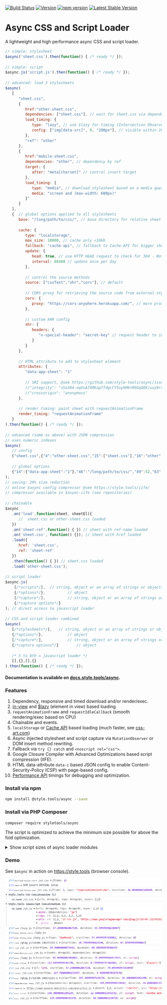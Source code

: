 [![Build Status](https://travis-ci.com/style-tools/async.svg?branch=master)](https://travis-ci.com/style-tools/async) [![Version](https://img.shields.io/github/release/style-tools/async.svg)](https://github.com/style-tools/async/releases) [![npm version](https://badge.fury.io/js/%40style.tools%2Fasync.svg)](http://badge.fury.io/js/%40style.tools%2Fasync) [![Latest Stable Version](https://poser.pugx.org/styletools/async/v/stable.png)](https://packagist.org/packages/styletools/async)

# Async CSS and Script Loader

A lightweight and high performance async CSS and script loader.

```javascript
// simple: stylesheet
$async('sheet.css').then(function() { /* ready */ });

// simple: script
$async.js('script.js').then(function() { /* ready */ });

// advanced: load 3 stylesheets
$async(
   [
      "sheet.css", 
      {
         href:"other-sheet.css",
         dependencies: ["sheet.css"], // wait for sheet.css via dependencies and insert after its <link> element
         load_timing: {
            type: "lazy", // use $lazy for timing (Intersection Observer)
            config: ["img[data-src]", 0, "200px"], // visible within 200 pixels
         },
         "ref": "other"
      }, 
      {
         href:"mobile-sheet.css",
         dependencies: "other", // dependency by ref
         target: {
            after: "meta[charset]" // control insert target
         },
         load_timing: {
            type: "media", // download stylesheet based on a media query (works with viewport changes, e.g. viewport rotate)
            media: "screen and (max-width: 600px)"
         }"
      }
   ],
   {  // global options applied to all stylesheets
      base: "/long/path/to/css/", // base directory for relative sheet URLs

      cache: {
         type: "localstorage",
         max_size: 10000, // cache only <10kb
         fallback: "cache-api", // fallback to Cache-API for bigger sheets
         update: {
            head: true, // use HTTP HEAD request to check for 304 - Not Modified
            interval: 86400 // update once per day
         },

         // control the source methods
         source: ["cssText","xhr","cors"], // default

         // CORS proxy for retrieving the source code from external stylesheet URLs
         cors: {
            proxy: "https://cors-anywhere.herokuapp.com/", // more proxies on https://gist.github.com/jimmywarting/ac1be6ea0297c16c477e17f8fbe51347
         },

         // custom XHR config
         xhr: {
            headers: {
               "x-special-header": "secret-key" // request header to include in XHR requests
            }
         }
      },

      // HTML attribute to add to stylesheet element
      attributes: { 
         "data-app-sheet": "1"

         // SRI support, @see https://github.com/style-tools/async/issues/2
         //"integrity": "sha384-oqVuAfXRKap7fdgcCY5uykM6+R9GqQ8K/uxy9rx7HNQlGYl1kPzQho1wx4JwY8wC",
         //"crossorigin": "anonymous"
      },

      // render timing: paint sheet with requestAnimationFrame
      render_timing: "requestAnimationFrame"
   } 
).then(function() { /* ready */ });

// advanced (same as above) with JSON compression
// uses numeric indexes
$async(
   // config
   ["sheet.css",{"4":"other-sheet.css","15":["sheet.css"],"16":"other","48":{"2":62,"89":["img[data-src]",0,"200px"]}},{"4":"mobile-sheet.css","13":{"17":"meta[charset]"},"15":"other","48":{"2":9,"9":"screen and (max-width: 600px)"}}],

   // global options
   {"14":{"data-app-sheet":"1"},"46":"/long/path/to/css/","49":52,"63":{"2":64,"67":10000,"69":{"3":true,"70":86400},"71":{"72":"https://cors-anywhere.herokuapp.com/"},"73":65,"74":{"headers":{"x-special-header":"secret-key"}},"75":[76,74,71]}}
);
// saving: 29% size reduction
// online $async config compressor @see https://style.tools/iife/
// compressor available in $async-iife (see repositories)

// chainable
$async
   .on('load',function(sheet, sheetEl){
      //  sheet.css or other-sheet.css loaded
   }) 
   .on('sheet-ref',function() { }) // sheet with ref-name loaded
   .on('sheet.css', function() {}); // sheet with href loaded
   .load({
      href: 'sheet.css', 
      ref: 'sheet-ref'
   })
   .then(function() { }) // sheet.css loaded
   .load('other-sheet.css');

// script loader
$async.js(
	[/*scripts*/],	// string, object or an array of strings or objects
	{/*options*/},			// object
	[/*capture*/],			// string, object or an array of strings or objects 
	{/*capture options*/}
); // direct access to javascript loader

// CSS and script loader combined
$async(
   [/*stylesheets*/],	// string, object or an array of strings or objects
   {/*options*/},			// object
   [/*capture*/],			// string, object or an array of strings or objects 
   {/*capture options*/}		// object

   /* 5 to 8th = javascript loader */
   [],{},[],{}
).then(function() { /* ready */ });	
```

#### Documentation is available on [docs.style.tools/async](https://docs.style.tools/async).

### Features

1. Dependency, responsive and timed download and/or render/exec.
2. [in-view](https://github.com/camwiegert/in-view) and [$lazy](https://github.com/style-tools/lazy) (element in view) based loading.
3. `requestAnimationFrame` and `requestIdleCallback` (smooth rendering/exec based on CPU)
4. Chainable and events.
5. `localStorage` or [Cache API](https://developer.mozilla.org/en-US/docs/Web/API/Cache) based loading (much faster, see [css-art.com](https://css-art.com))
6. Async injected stylesheet and script capture via `MutationObserver` or DOM insert method rewriting.
7. Fallback via `try {} catch` and `<noscript rel="css">`.
8. Google Closure Compiler with Advanced Optimizations based script compression (IIFE).
9. HTML data-attribute `data-c` based JSON config to enable Content-Security-Policy (CSP) with page-based config.
10. [Performance API](https://developer.mozilla.org/en-US/docs/Web/API/Performance) timings for debugging and optimization.

### Install via npm

```bash
npm install @style.tools/async --save
```

### Install via PHP Composer

```bash
composer require styletools/async
```

The script is optimized to achieve the minimum size possible for above the fold optimization.

<details/>
  <summary>Show script sizes of async loader modules</summary>

```text
async-core.js Size: 2.04 kb (2089 bytes) Gzip: 0.99 kb (1012 bytes).
event-emitter.js Size: 0.47 kb (482 bytes) Gzip: 0.24 kb (245 bytes).
debug.js Size: 0.13 kb (130 bytes) Gzip: 0.13 kb (135 bytes).
css-loader.js Size: 1.07 kb (1094 bytes) Gzip: 0.63 kb (646 bytes).
js-loader.js Size: 1.83 kb (1876 bytes) Gzip: 1.01 kb (1032 bytes).
inline-js.js Size: 0.38 kb (390 bytes) Gzip: 0.27 kb (278 bytes).
rebase.js Size: 0.12 kb (124 bytes) Gzip: 0.12 kb (124 bytes).
regex.js Size: 0.14 kb (142 bytes) Gzip: 0.14 kb (144 bytes).
vendor.js Size: 0.18 kb (187 bytes) Gzip: 0.17 kb (169 bytes).
api.js Size: 0.25 kb (256 bytes) Gzip: 0.18 kb (187 bytes).
dependency.js Size: 0.71 kb (727 bytes) Gzip: 0.41 kb (418 bytes).
timing.js Size: 0.71 kb (726 bytes) Gzip: 0.41 kb (415 bytes).
inview.js Size: 0.92 kb (944 bytes) Gzip: 0.55 kb (566 bytes).
responsive.js Size: 0.26 kb (267 bytes) Gzip: 0.20 kb (201 bytes).
cache.js Size: 1.35 kb (1381 bytes) Gzip: 0.76 kb (776 bytes).
cache-css.js Size: 0.32 kb (325 bytes) Gzip: 0.24 kb (242 bytes).
cache-js.js Size: 0.05 kb (55 bytes) Gzip: 0.07 kb (71 bytes).
localstorage.js Size: 0.43 kb (438 bytes) Gzip: 0.28 kb (284 bytes).
cache-api.js Size: 0.62 kb (632 bytes) Gzip: 0.34 kb (353 bytes).
xhr.js Size: 0.83 kb (849 bytes) Gzip: 0.49 kb (503 bytes).
cache-update.js Size: 0.15 kb (152 bytes) Gzip: 0.13 kb (134 bytes).
capture.js Size: 1.23 kb (1259 bytes) Gzip: 0.71 kb (723 bytes).
capture-observer.js Size: 0.26 kb (263 bytes) Gzip: 0.20 kb (208 bytes).
capture-insert.js Size: 0.34 kb (348 bytes) Gzip: 0.22 kb (224 bytes).
capture-css.js Size: 0.14 kb (141 bytes) Gzip: 0.13 kb (131 bytes).
capture-js.js Size: 0.07 kb (69 bytes) Gzip: 0.08 kb (87 bytes).
attr-config.js Size: 0.29 kb (293 bytes) Gzip: 0.22 kb (229 bytes).
```
</details>


### Demo

See `$async` in action on https://style.tools (browser console).

![$async demo](./async-debug-console.png)

